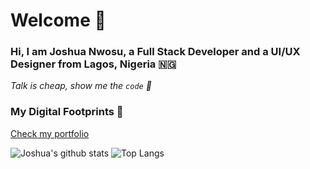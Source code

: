 # Welcome 👋

<!-- [![Header](https://github.com/ahmadchata/ahmadchata/blob/main/image/image.gif)](https://www.ahmadchata.me/) -->

### Hi, I am Joshua Nwosu, a Full Stack Developer and a UI/UX Designer from Lagos, Nigeria 🇳🇬
_*Talk is cheap, show me the <code>code</code> 🔭*_


### My Digital Footprints 🌱
[Check my portfolio](https://joshnwosu.github.io)

![Joshua's github stats](https://github-readme-stats.vercel.app/api?username=joshnwosu&show_icons=true&hide_border=true&theme=radical)
![Top Langs](https://github-readme-stats.vercel.app/api/top-langs/?username=joshnwosu&layout=compact&hide_border=true&theme=radical)

<!--
**joshnwosu/joshnwosu** is a ✨ _special_ ✨ repository because its `README.md` (this file) appears on your GitHub profile.

Here are some ideas to get you started:

- 🔭 I’m currently working on ...
- 🌱 I’m currently learning ...
- 👯 I’m looking to collaborate on ...
- 🤔 I’m looking for help with ...
- 💬 Ask me about ...
- 📫 How to reach me: ...
- 😄 Pronouns: ...
- ⚡ Fun fact: ...
-->
